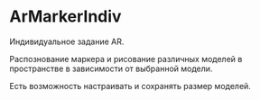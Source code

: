# ArMarkerIndiv
Индивидуальное задание AR.

Распознование маркера и рисование различных моделей в пространстве в зависимости от выбранной модели.

Есть возможность настраивать и сохранять размер моделей.
